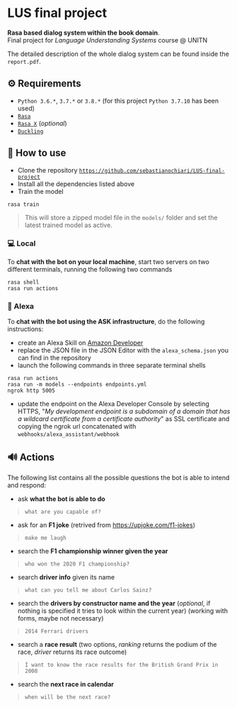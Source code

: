 # LUS final project
**Rasa based dialog system within the book domain**.  
Final project for *Language Understanding Systems* course @ UNITN

The detailed description of the whole dialog system can be found inside the `report.pdf`. 

## ⚙️ Requirements

- `Python 3.6.*`, `3.7.*` or `3.8.*` (for this project `Python 3.7.10` has been used)
- [`Rasa`](https://rasa.com/docs/rasa/installation)
- [`Rasa X`](https://rasa.com/docs/rasa-x/) (*optional*)
- [`Duckling`](https://github.com/duckling-python-wrapper/fb_duckling)

## 🔧 How to use

- Clone the repository [`https://github.com/sebastianochiari/LUS-final-project`](https://github.com/sebastianochiari/LUS-final-project)
- Install all the dependencies listed above
- Train the model  
```
rasa train
```
> This will store a zipped model file in the `models/` folder and set the latest trained model as active.

### 💻 Local
To **chat with the bot on your local machine**, start two servers on two different terminals, running the following two commands
```
rasa shell
rasa run actions
```

### 🔮 Alexa
To **chat with the bot using the ASK infrastructure**, do the following instructions:

- create an Alexa Skill on [Amazon Developer](https://developer.amazon.com/it-IT/alexa/alexa-skills-kit)
- replace the JSON file in the JSON Editor with the `alexa_schema.json` you can find in the repository
- launch the following commands in three separate terminal shells
```
rasa run actions
rasa run -m models --endpoints endpoints.yml
ngrok http 5005
```
- update the endpoint on the Alexa Developer Console by selecting HTTPS, "*My development endpoint is a subdomain of a domain that has a wildcard certificate from a certificate authority*" as SSL certificate and copying the ngrok url concatenated with `webhooks/alexa_assistant/webhook`

## 🔊 Actions

The following list contains all the possible questions the bot is able to intend and respond:
- ask **what the bot is able to do**
> `what are you capable of?`
- ask for an **F1 joke** (retrived from https://upjoke.com/f1-jokes)
> `make me laugh`
- search the **F1 championship winner given the year**
> `who won the 2020 F1 championship?`
- search **driver info** given its name
> `what can you tell me about Carlos Sainz?`
- search the **drivers by constructor name and the year** (*optional*, if nothing is specified it tries to look within the current year) (working with forms, maybe not necessary)  
> `2014 Ferrari drivers`
- search a **race result** (two options, *ranking* returns the podium of the race, *driver* returns its race outcome)
> `I want to know the race results for the British Grand Prix in 2008`
- search the **next race in calendar**
> `when will be the next race?`
